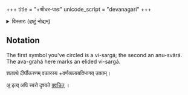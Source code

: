 +++
title = "+श्रीधर-पाठः"
unicode_script = "devanagari"
+++

<details><summary>विस्तारः (द्रष्टुं नोद्यम्)</summary>

- [१९४० gangAviShNu, laxmIvenkaTeshvar steam press](https://archive.org/details/satapatha_bahmanam_with_sayana_bhashya__harisvami_bhashya_ed._vamsidhara_sastri_1940_gangavishnu/Satapatha%20Bahmanam%20with%20Sayana%20Bhashya%20%26%20Harisvami%20Bhashya%20Part%201%20-%20Vamsidhara%20Sastri%201940%20%28Gangavishnu%29/page/n141/mode/1up?view=theater)
- 1990 nAg
  - [1](https://archive.org/details/satapatha-brahmana-part-i/page/n69/mode/1up)
</details>


## Notation
The first symbol you've circled is a vi-sargá; the second an anu-svārá.   
The ava-grahá here marks an elided vi-sargá. 

शतपथे दीर्घीकरणम् वकारस्य +वर्णव्यत्ययविभागय् उक्तम्।

अ᳟ इत्य् अपि स्वरो दृश्यते [क्वचित्](https://archive.org/details/satapatha_bahmanam_with_sayana_bhashya__harisvami_bhashya_ed._vamsidhara_sastri_1940_gangavishnu/Satapatha%20Bahmanam%20with%20Sayana%20Bhashya%20%26%20Harisvami%20Bhashya%20Part%201%20-%20Vamsidhara%20Sastri%201940%20%28Gangavishnu%29/page/n141/mode/1up?view=theater) ।